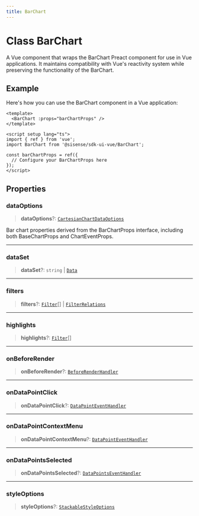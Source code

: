 ```yaml
---
title: BarChart
---
```


# Class BarChart

A Vue component that wraps the BarChart Preact component for use in Vue applications.
It maintains compatibility with Vue's reactivity system while preserving the functionality of the BarChart.

## Example

Here's how you can use the BarChart component in a Vue application:
```vue
<template>
  <BarChart :props="barChartProps" />
</template>

<script setup lang="ts">
import { ref } from 'vue';
import BarChart from '@sisense/sdk-ui-vue/BarChart';

const barChartProps = ref({
  // Configure your BarChartProps here
});
</script>
```

## Properties

### dataOptions

> **dataOptions**?: [`CartesianChartDataOptions`](../../sdk-ui/interfaces/interface.CartesianChartDataOptions.md)

Bar chart properties derived from the BarChartProps interface,
including both BaseChartProps and ChartEventProps.

***

### dataSet

> **dataSet**?: `string` \| [`Data`](../../sdk-data/interfaces/interface.Data.md)

***

### filters

> **filters**?: [`Filter`](../../sdk-data/interfaces/interface.Filter.md)[] \| [`FilterRelations`](../../sdk-data/interfaces/interface.FilterRelations.md)

***

### highlights

> **highlights**?: [`Filter`](../../sdk-data/interfaces/interface.Filter.md)[]

***

### onBeforeRender

> **onBeforeRender**?: [`BeforeRenderHandler`](../../sdk-ui/type-aliases/type-alias.BeforeRenderHandler.md)

***

### onDataPointClick

> **onDataPointClick**?: [`DataPointEventHandler`](../../sdk-ui/type-aliases/type-alias.DataPointEventHandler.md)

***

### onDataPointContextMenu

> **onDataPointContextMenu**?: [`DataPointEventHandler`](../../sdk-ui/type-aliases/type-alias.DataPointEventHandler.md)

***

### onDataPointsSelected

> **onDataPointsSelected**?: [`DataPointsEventHandler`](../../sdk-ui/type-aliases/type-alias.DataPointsEventHandler.md)

***

### styleOptions

> **styleOptions**?: [`StackableStyleOptions`](../../sdk-ui/interfaces/interface.StackableStyleOptions.md)
